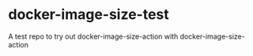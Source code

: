 # docker-image-size-test
A test repo to try out docker-image-size-action with docker-image-size-action
